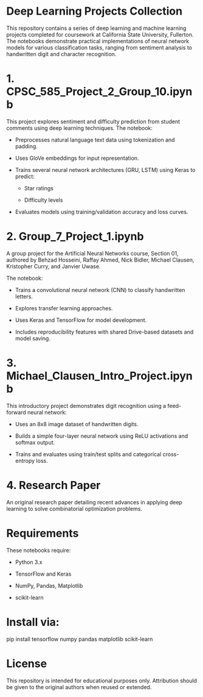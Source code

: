 # Deep Learning Projects Collection

This repository contains a series of deep learning and machine learning projects completed for coursework at California State University, Fullerton. The notebooks demonstrate practical implementations of neural network models for various classification tasks, ranging from sentiment analysis to handwritten digit and character recognition.

# 1. CPSC_585_Project_2_Group_10.ipynb

This project explores sentiment and difficulty prediction from student comments using deep learning techniques. The notebook:

  * Preprocesses natural language text data using tokenization and padding.

  * Uses GloVe embeddings for input representation.

  * Trains several neural network architectures (GRU, LSTM) using Keras to predict:

      * Star ratings

      * Difficulty levels

  * Evaluates models using training/validation accuracy and loss curves.

# 2. Group_7_Project_1.ipynb

A group project for the Artificial Neural Networks course, Section 01, authored by Behzad Hosseini, Raffay Ahmed, Nick Bidler, Michael Clausen, Kristopher Curry, and Janvier Uwase.

The notebook:

  * Trains a convolutional neural network (CNN) to classify handwritten letters.

  * Explores transfer learning approaches.

  * Uses Keras and TensorFlow for model development.

  * Includes reproducibility features with shared Drive-based datasets and model saving.

# 3. Michael_Clausen_Intro_Project.ipynb

This introductory project demonstrates digit recognition using a feed-forward neural network:

  * Uses an 8x8 image dataset of handwritten digits.

  * Builds a simple four-layer neural network using ReLU activations and softmax output.

  * Trains and evaluates using train/test splits and categorical cross-entropy loss.

# 4. Research Paper
An original research paper detailing recent advances in applying deep learning to solve combinatorial optimization problems.

# Requirements

These notebooks require:

  * Python 3.x

  * TensorFlow and Keras

  * NumPy, Pandas, Matplotlib

  * scikit-learn

# Install via:

pip install tensorflow numpy pandas matplotlib scikit-learn

# License

This repository is intended for educational purposes only. Attribution should be given to the original authors when reused or extended.

